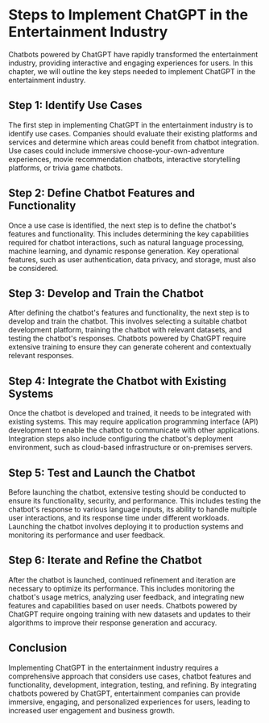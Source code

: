 Steps to Implement ChatGPT in the Entertainment Industry
========================================================

Chatbots powered by ChatGPT have rapidly transformed the entertainment industry, providing interactive and engaging experiences for users. In this chapter, we will outline the key steps needed to implement ChatGPT in the entertainment industry.

**Step 1: Identify Use Cases**
------------------------------

The first step in implementing ChatGPT in the entertainment industry is to identify use cases. Companies should evaluate their existing platforms and services and determine which areas could benefit from chatbot integration. Use cases could include immersive choose-your-own-adventure experiences, movie recommendation chatbots, interactive storytelling platforms, or trivia game chatbots.

**Step 2: Define Chatbot Features and Functionality**
-----------------------------------------------------

Once a use case is identified, the next step is to define the chatbot's features and functionality. This includes determining the key capabilities required for chatbot interactions, such as natural language processing, machine learning, and dynamic response generation. Key operational features, such as user authentication, data privacy, and storage, must also be considered.

**Step 3: Develop and Train the Chatbot**
-----------------------------------------

After defining the chatbot's features and functionality, the next step is to develop and train the chatbot. This involves selecting a suitable chatbot development platform, training the chatbot with relevant datasets, and testing the chatbot's responses. Chatbots powered by ChatGPT require extensive training to ensure they can generate coherent and contextually relevant responses.

**Step 4: Integrate the Chatbot with Existing Systems**
-------------------------------------------------------

Once the chatbot is developed and trained, it needs to be integrated with existing systems. This may require application programming interface (API) development to enable the chatbot to communicate with other applications. Integration steps also include configuring the chatbot's deployment environment, such as cloud-based infrastructure or on-premises servers.

**Step 5: Test and Launch the Chatbot**
---------------------------------------

Before launching the chatbot, extensive testing should be conducted to ensure its functionality, security, and performance. This includes testing the chatbot's response to various language inputs, its ability to handle multiple user interactions, and its response time under different workloads. Launching the chatbot involves deploying it to production systems and monitoring its performance and user feedback.

**Step 6: Iterate and Refine the Chatbot**
------------------------------------------

After the chatbot is launched, continued refinement and iteration are necessary to optimize its performance. This includes monitoring the chatbot's usage metrics, analyzing user feedback, and integrating new features and capabilities based on user needs. Chatbots powered by ChatGPT require ongoing training with new datasets and updates to their algorithms to improve their response generation and accuracy.

**Conclusion**
--------------

Implementing ChatGPT in the entertainment industry requires a comprehensive approach that considers use cases, chatbot features and functionality, development, integration, testing, and refining. By integrating chatbots powered by ChatGPT, entertainment companies can provide immersive, engaging, and personalized experiences for users, leading to increased user engagement and business growth.
